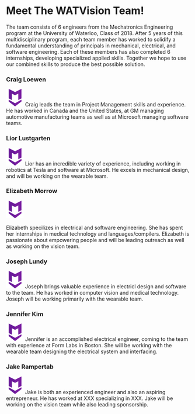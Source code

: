 
# Meet The WATVision Team!

The team consists of 6 engineers from the Mechatronics Engineering program at the University of Waterloo, Class of 2018. After 5 years of this multidisciplinary program, each team member has worked to solidify a fundamental understanding of principals in mechanical, electrical, and software engineering. Each of these members has also completed 6 internships, developing specialized applied skills. Together we hope to use our combined skills to produce the best possible solution.

### Craig Loewen
![alt text][craigpic]
Craig leads the team in Project Management skills and experience. He has worked in Canada and the United States, at GM managing automotive manufacturing teams as well as at Microsoft managing software teams. 

### Lior Lustgarten
![alt text][liorpic]
Lior has an incredible variety of experience, including working in robotics at Tesla and software at Microsoft. He excels in mechanical design, and will be working on the wearable team.

### Elizabeth Morrow
![alt text][lizpic]

Elizabeth specilizes in electrical and software engineering. She has spent her internships in medical technology and languages/compilers. Elizabeth is passionate about empowering people and will be leading outreach as well as working on the vision team.

### Joseph Lundy
![alt text][josephpic]
Joseph brings valuable experience in electricl design and software to the team. He has worked in computer vision and medical technology. Joseph will be working primarily with the wearable team.

### Jennifer Kim
![alt text][jenpic]
Jennifer is an accomplished electrical engineer, coming to the team with experience at Form Labs in Boston. She will be working with the wearable team designing the electrical system and interfacing.

### Jake Rampertab
![alt text][jakepic]
Jake is both an experienced engineer and also an aspiring entrepreneur. He has worked at XXX  specializing in XXX. Jake will be working on the vision team while also leading sponsorship. 

[craigpic]: https://github.com/adam-p/markdown-here/raw/master/src/common/images/icon48.png "Logo Title Text 2"
[liorpic]: https://github.com/adam-p/markdown-here/raw/master/src/common/images/icon48.png "Logo Title Text 2"
[lizpic]: https://github.com/adam-p/markdown-here/raw/master/src/common/images/icon48.png "Logo Title Text 2"
[josephpic]: https://github.com/adam-p/markdown-here/raw/master/src/common/images/icon48.png "Logo Title Text 2"
[jenpic]: https://github.com/adam-p/markdown-here/raw/master/src/common/images/icon48.png "Logo Title Text 2"
[jakepic]: https://github.com/adam-p/markdown-here/raw/master/src/common/images/icon48.png "Logo Title Text 2"

